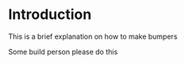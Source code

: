 # Introduction

This is a brief explanation on how to make bumpers

Some build person please do this